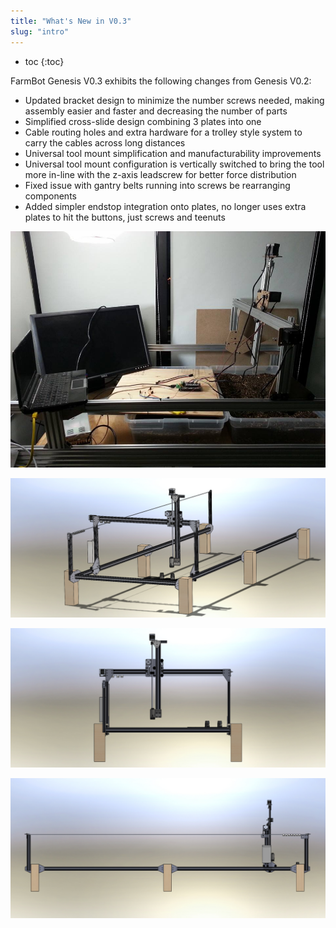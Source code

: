```yaml
---
title: "What's New in V0.3"
slug: "intro"
---
```


* toc
{:toc}

FarmBot Genesis V0.3 exhibits the following changes from Genesis V0.2:

  * Updated bracket design to minimize the number screws needed, making assembly easier and faster and decreasing the number of parts
  * Simplified cross-slide design combining 3 plates into one
  * Cable routing holes and extra hardware for a trolley style system to carry the cables across long distances
  * Universal tool mount simplification and manufacturability improvements
  * Universal tool mount configuration is vertically switched to bring the tool more in-line with the z-axis leadscrew for better force distribution
  * Fixed issue with gantry belts running into screws be rearranging components
  * Added simpler endstop integration onto plates, no longer uses extra plates to hit the buttons, just screws and teenuts

![FarmBotGenesisV3.jpg](_images/FarmBotGenesisV3.jpg)



![Genesis_V3.jpg](_images/Genesis_V3.jpg)



![Genesis_V3_Full_Assembly_2.jpg](_images/Genesis_V3_Full_Assembly_2.jpg)



![Genesis_V3_Full_Assembly_3.jpg](_images/Genesis_V3_Full_Assembly_3.jpg)

